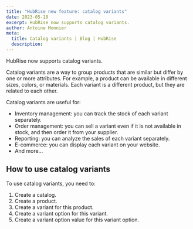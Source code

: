 ```yaml
---
title: "HubRise new feature: catalog variants"
date: 2023-05-10
excerpt: HubRise now supports catalog variants.
author: Antoine Monnier
meta:
  title: Catalog variants | Blog | HubRise  
  description:
---
```


HubRise now supports catalog variants.

Catalog variants are a way to group products that are similar but differ by one or more attributes. For example, a product can be available in different sizes, colors, or materials. Each variant is a different product, but they are related to each other.

Catalog variants are useful for:

- Inventory management: you can track the stock of each variant separately.
- Order management: you can sell a variant even if it is not available in stock, and then order it from your supplier.
- Reporting: you can analyze the sales of each variant separately.
- E-commerce: you can display each variant on your website.
- And more...

## How to use catalog variants

To use catalog variants, you need to:

1. Create a catalog.
2. Create a product.
3. Create a variant for this product.
4. Create a variant option for this variant.
5. Create a variant option value for this variant option.

